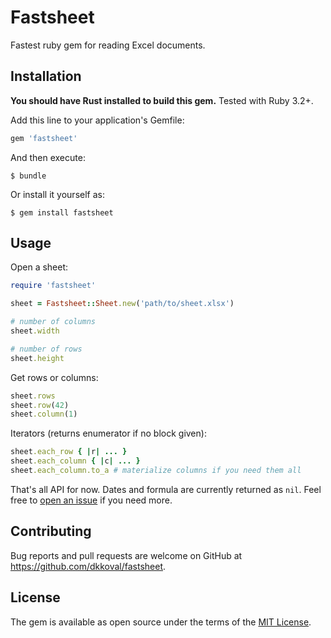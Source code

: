 # Fastsheet

Fastest ruby gem for reading Excel documents.

## Installation

**You should have Rust installed to build this gem.** Tested with Ruby 3.2+.

Add this line to your application's Gemfile:

```ruby
gem 'fastsheet'
```

And then execute:

    $ bundle

Or install it yourself as:

    $ gem install fastsheet

## Usage

Open a sheet:

```ruby
require 'fastsheet'

sheet = Fastsheet::Sheet.new('path/to/sheet.xlsx')

# number of columns
sheet.width

# number of rows
sheet.height
```

Get rows or columns:

```ruby
sheet.rows
sheet.row(42)
sheet.column(1)
```

Iterators (returns enumerator if no block given):

```ruby
sheet.each_row { |r| ... }
sheet.each_column { |c| ... }
sheet.each_column.to_a # materialize columns if you need them all
```

That's all API for now. Dates and formula are currently returned as `nil`.
Feel free to [open an issue](http://github.com/dkkoval/fastsheet/issues) if you need more.

## Contributing

Bug reports and pull requests are welcome on GitHub at https://github.com/dkkoval/fastsheet.

## License

The gem is available as open source under the terms of the [MIT License](http://opensource.org/licenses/MIT).

